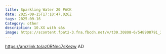 ```yaml
---
title: Sparkling Water 20 PACK
date: 2025-09-15T17:10:47.026Z
tags: 2025-09-16
Category: other
description: 10.XX with s&s
image: https://scontent.fpat2-3.fna.fbcdn.net/v/t39.30808-6/548908791_3344176099053378_1771408921323029758_n.jpg?stp=dst-jpg_p526x296_tt6&_nc_cat=107&ccb=1-7&_nc_sid=aa7b47&_nc_ohc=OTh21RWDtAAQ7kNvwEmMx2H&_nc_oc=Adlnlqk4TIYR9bUjpwScOdtDyiwnwAXn_6WcgoiWMmaYgawIF4N7Yo-s76pxzbdeWascr53vXmFkc2erIFMQ_S-u&_nc_zt=23&_nc_ht=scontent.fpat2-3.fna&_nc_gid=HqmongUS3jCzpuFOh_ynkQ&oh=00_AfbZekmrYjgJJwRgCd2o-IqfMkmBQzQTNcyfepywDrzRiA&oe=68CE0A7B
---
```

https://amzlink.to/az0RNnc7sKezw AD